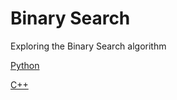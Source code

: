 # Binary Search
Exploring the Binary Search algorithm 

[Python](https://github.com/Roshni0/Mathematical/blob/master/BinarySearch/binSearch.py)

[C++](https://github.com/Roshni0/Mathematical/blob/master/BinarySearch/binSearch.cpp)
